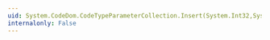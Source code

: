 ```yaml
---
uid: System.CodeDom.CodeTypeParameterCollection.Insert(System.Int32,System.CodeDom.CodeTypeParameter)
internalonly: False
---
```

